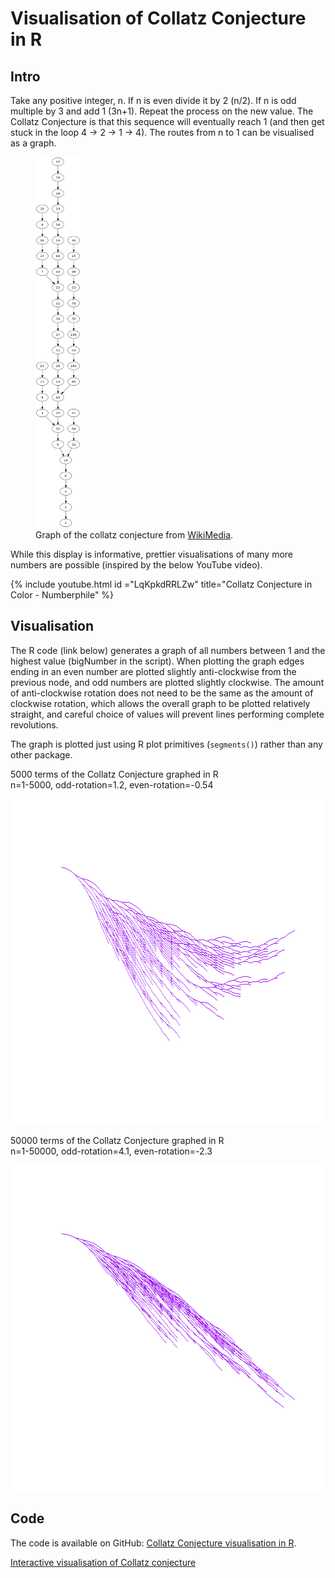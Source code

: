# Visualisation of Collatz Conjecture in R

## Intro

Take any positive integer, n. If n is even divide it by 2 (n/2). If n is odd multiple by 3 and add 1 (3n+1). Repeat the process on the new value. The Collatz Conjecture is that this sequence will eventually reach 1 (and then get stuck in the loop 4 -> 2 -> 1 -> 4). The routes from n to 1 can be visualised as a graph.

<figure>
<img src="/imgs/collatz-graph.png" alt="Graph of Collatz COnjecture" height="593" width="72"/>
<figcaption>Graph of the collatz conjecture from <a href="https://en.wikipedia.org/wiki/File:Collatz-graph-all-30-no27.svg">WikiMedia</a>.</figcaption>
</figure>

While this display is informative, prettier visualisations of many more numbers are possible (inspired by the below YouTube video).

{% include youtube.html id ="LqKpkdRRLZw" title="Collatz Conjecture in Color - Numberphile" %}

## Visualisation

The R code (link below) generates a graph of all numbers between 1 and the highest value (bigNumber in the script). When plotting the graph edges ending in an even number are plotted slightly anti-clockwise from the previous node, and odd numbers are plotted slightly clockwise. The amount of anti-clockwise rotation does not need to be the same as the amount of clockwise rotation, which allows the overall graph to be plotted relatively straight, and careful choice of values will prevent lines performing complete revolutions.

The graph is plotted just using R plot primitives (`segments()`) rather than any other package.

5000 terms of the Collatz Conjecture graphed in R  
n=1-5000, odd-rotation=1.2, even-rotation=-0.54

<img src="/imgs/collatz1.png" alt="Graph of Collatz COnjecture in R 1" width="743" height="521" />

50000 terms of the Collatz Conjecture graphed in R  
n=1-50000, odd-rotation=4.1, even-rotation=-2.3

<img src="/imgs/collatz2.png" alt="Graph of Collatz COnjecture in R 2" width="743" height="521" />

## Code

The code is available on GitHub: [Collatz Conjecture visualisation in R](https://github.com/edwbaker/collatz).

[Interactive visualisation of Collatz conjecture](https://shiny.ebaker.me.uk/shiny-collatz/)
